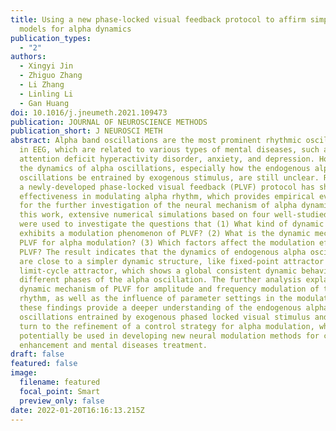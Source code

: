 ```yaml
---
title: Using a new phase-locked visual feedback protocol to affirm simpler
  models for alpha dynamics
publication_types:
  - "2"
authors:
  - Xingyi Jin
  - Zhiguo Zhang
  - Li Zhang
  - Linling Li
  - Gan Huang
doi: 10.1016/j.jneumeth.2021.109473
publication: JOURNAL OF NEUROSCIENCE METHODS
publication_short: J NEUROSCI METH
abstract: Alpha band oscillations are the most prominent rhythmic oscillations
  in EEG, which are related to various types of mental diseases, such as
  attention deficit hyperactivity disorder, anxiety, and depression. However,
  the dynamics of alpha oscillations, especially how the endogenous alpha
  oscillations be entrained by exogenous stimulus, are still unclear. Recently,
  a newly-developed phase-locked visual feedback (PLVF) protocol has shown
  effectiveness in modulating alpha rhythm, which provides empirical evidence
  for the further investigation of the neural mechanism of alpha dynamics. In
  this work, extensive numerical simulations based on four well-studied models
  were used to investigate the questions that (1) What kind of dynamic model
  exhibits a modulation phenomenon of PLVF? (2) What is the dynamic mechanism of
  PLVF for alpha modulation? (3) Which factors affect the modulation effects in
  PLVF? The result indicates that the dynamics of endogenous alpha oscillations
  are close to a simpler dynamic structure, like fixed-point attractor or
  limit-cycle attractor, which shows a global consistent dynamic behavior at
  different phases of the alpha oscillation. The further analysis explains the
  dynamic mechanism of PLVF for amplitude and frequency modulation of the alpha
  rhythm, as well as the influence of parameter settings in the modulation. All
  these findings provide a deeper understanding of the endogenous alpha
  oscillations entrained by exogenous phased locked visual stimulus and lead in
  turn to the refinement of a control strategy for alpha modulation, which could
  potentially be used in developing new neural modulation methods for cognitive
  enhancement and mental diseases treatment.
draft: false
featured: false
image:
  filename: featured
  focal_point: Smart
  preview_only: false
date: 2022-01-20T16:16:13.215Z
---
```

